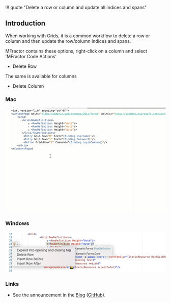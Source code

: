 !!! quote "Delete a row or column and update all indices and spans"

## Introduction

When working with Grids, it is a common workflow to delete a row or column and then update the row/column indices and spans.

MFractor contains these options, right-click on a column and select 'MFractor Code Actions'

- Delete Row

The same is available for columns

- Delete Column

### Mac

![Inserting and deleting rows into a grid](/img/xamarin-forms/grid-insert-delete-row.gif)

### Windows

![Grid](/img/xamarin-forms/grid-intellisense.jpeg)

### Links

- See the announcement in the [Blog](https://www.mfractor.com/blogs/news/working-with-grids-in-xamarin-forms-using-mfractor) ([GitHub](https://github.com/mfractor/mfractor.content/tree/master/working-with-grids/readme.md)).
